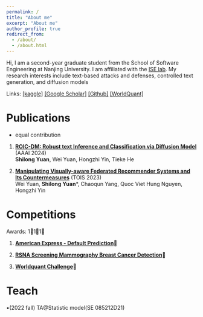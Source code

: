 ```yaml
---
permalink: /
title: "About me"
excerpt: "About me"
author_profile: true
redirect_from: 
  - /about/
  - /about.html
---
```


Hi, I am a second-year graduate student from the School of Software Engineering at Nanjing University.
I am affiliated with the [ISE lab](http://www.iselab.cn).
My research interests include text-based attacks and defenses, controlled text generation, and diffusion models

Links: 
[[kaggle]](https://www.kaggle.com/herbertlrosbo)
[[Google Scholar]](https://scholar.google.com/citations?hl=zh-CN&user=SknCVo0AAAAJ&view_op=list_works&gmla=AP6z3OZbFBYU-mRwOZvr4pjIrG-x3bbTs8W-5pX5IC48OFAeY4T-4QSbgsddgimFgraRHF7LqdGvKPHEKRSiH8gRIYuoMY78wZnR5C6jxVk)
[[Github]](https://github.com/ShilongYuan)
[[WorldQuant]](shilongyuan.github.io/images/worldquant.png )


Publications 
======

* equal contribution
1. [**ROIC-DM: Robust text Inference and Classification via Diffusion Model**](https://arxiv.org) (AAAI 2024)  
**Shilong Yuan**, Wei Yuan, Hongzhi Yin, Tieke He
   
2. [**Manipulating Visually-aware Federated Recommender Systems and Its Countermeasures**](https://arxiv.org/abs/2305.08183) (TOIS 2023)  
Wei Yuan, **Shilong Yuan***, Chaoqun Yang, Quoc Viet Hung Nguyen, Hongzhi Yin

Competitions
======
Awards: 1🏅️1🥈1🥉



1. [**American Express - Default Prediction**](https://www.kaggle.com/competitions/amex-default-prediction)🥈

2. [**RSNA Screening Mammography Breast Cancer Detection**](https://www.kaggle.com/competitions/rsna-breast-cancer-detection)🥉

3. [**Worldquant Challenge**](https://platform.worldquantbrain.com/)🏅️

Teach
=====
▪️(2022 fall) TA@Statistic model(SE 085212D21)

